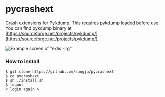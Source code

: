 # pycrashext
Crash extensions for Pykdump. This requires pykdump loaded before use. You can find pykdump binary at [https://sourceforge.net/projects/pykdump/](https://sourceforge.net/projects/pykdump/).

![Example screen of "edis -lrg"](https://github.com/sungju/pycrashext/blob/master/docs/edis_example.png)

### How to install

```
$ git clone https://github.com/sungju/pycrashext
$ cd pycrashext
$ sh ./install.sh
$ logout
< login again >
```
